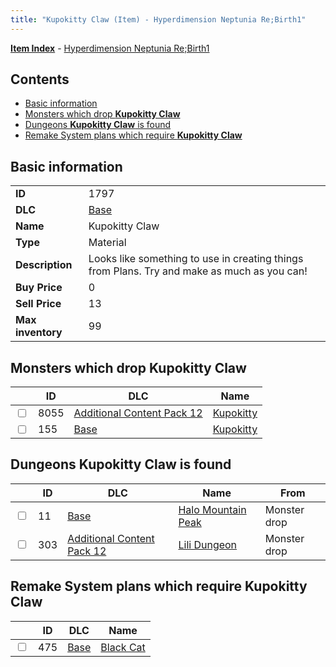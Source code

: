 ```yaml
---
title: "Kupokitty Claw (Item) - Hyperdimension Neptunia Re;Birth1"
---
```


[**Item Index**](/neptunia/rb1/item/index.html) - [Hyperdimension Neptunia Re;Birth1](/neptunia/rb1)

## Contents

- [Basic information](#basic-information)
- [Monsters which drop **Kupokitty Claw**](#monsters-which-drop-kupokitty-claw)
- [Dungeons **Kupokitty Claw** is found](#dungeons-kupokitty-claw-is-found)
- [Remake System plans which require **Kupokitty Claw**](#remake-system-plans-which-require-kupokitty-claw)

## Basic information

|   |   |
| -- | -- |
| **ID** | 1797 |
| **DLC** | [Base](/neptunia/rb1/dlc/1-base.html) |
| **Name** | Kupokitty Claw |
| **Type** | Material |
| **Description** | Looks like something to use in creating things from Plans. Try and make as much as you can! |
| **Buy Price** | 0 |
| **Sell Price** | 13 |
| **Max inventory** | 99 |


## Monsters which drop **Kupokitty Claw**

|    | ID | DLC | Name |
| -- | -- | --- | ---- |
| <input type="checkbox" id="rb1-monster-21-8055" class="trackbox" /> | 8055 | [Additional Content Pack 12](/neptunia/rb1/dlc/21-pack12.html) | [Kupokitty](/neptunia/rb1/monster/21-8055-kupokitty.html) |
| <input type="checkbox" id="rb1-monster-1-155" class="trackbox" /> | 155 | [Base](/neptunia/rb1/dlc/1-base.html) | [Kupokitty](/neptunia/rb1/monster/1-155-kupokitty.html) |


## Dungeons **Kupokitty Claw** is found

|    | ID | DLC | Name | From |
| -- | -- | --- | ---- | ---- |
| <input type="checkbox" id="rb1-dungeon-1-11" class="trackbox" /> | 11 | [Base](/neptunia/rb1/dlc/1-base.html) | [Halo Mountain Peak](/neptunia/rb1/dungeon/1-11-halo-mountain-peak.html) | Monster drop |
| <input type="checkbox" id="rb1-dungeon-21-303" class="trackbox" /> | 303 | [Additional Content Pack 12](/neptunia/rb1/dlc/21-pack12.html) | [Lili Dungeon](/neptunia/rb1/dungeon/21-303-lili-dungeon.html) | Monster drop |


## Remake System plans which require **Kupokitty Claw**

|    | ID | DLC | Name |
| -- | -- | --- | ---- |
| <input type="checkbox" id="rb1-quest-1-475" class="trackbox" /> | 475 | [Base](/neptunia/rb1/dlc/1-base.html) | [Black Cat](/neptunia/rb1/quest/1-475-black-cat.html) |

